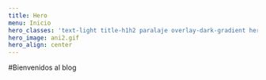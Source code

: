 ```yaml
---
title: Hero
menu: Inicio
hero_classes: 'text-light title-h1h2 paralaje overlay-dark-gradient hero-large'
hero_image: ani2.gif
hero_align: center
---
```


#Bienvenidos al blog 